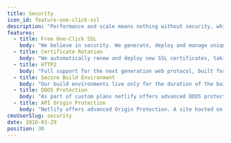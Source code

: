 ```yaml
---
title: Security
icon_id: feature-one-click-ssl
description: "Performance and scale means nothing without security, which is why netlify offers it all, from free automated SSL and HTTP2 as default, to instant password protection and secure build environments."
features:
  - title: Free One-Click SSL
    body: "We believe in security. We generate, deploy and manage unique SSL certificates for each site with just, all completely free."
  - title: Certificate Rotation
    body: "We automatically renew and deploy new SSL certificates, taking the pain out of Certificate management."
  - title: HTTP2
    body: "Full support for the next generation web protocol, built for better performance and more efficient asset loading."
  - title: Secure Build Environment
    body: "Our build environments live only for the duration of the build. Combined with a build cache, we ensure that each build is fast and fully isolated."
  - title: DDOS Protection
    body: "As part of custom plans netlify offers advanced DDOS protection and mitigation via several partnerships."
  - title: API Origin Protection
    body: "Netlify offers advanced Origin Protection. A site hosted on a CDN is protected from malware, but it can still be vulnerable to both DDOS and attacks on any APIs used. This service uses a new way of whitelabeling benign traffic at CDN level. Keep your API safe while filtering out bot traffic and never lose performance!"
cmsUserSlug: security
date: 2016-03-29
position: 30
---
```

